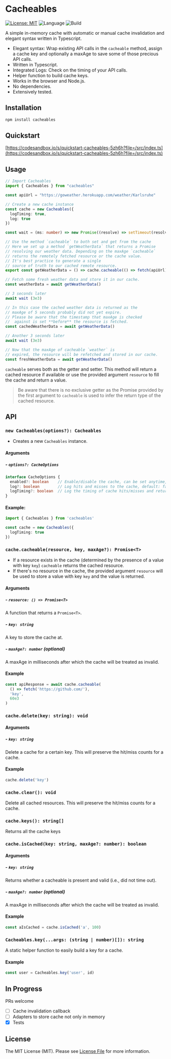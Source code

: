 # Cacheables

[![License: MIT](https://img.shields.io/badge/License-MIT-yellow.svg)](https://opensource.org/licenses/MIT)
![Language](https://img.shields.io/github/languages/top/grischaerbe/cacheables)
![Build](https://img.shields.io/github/workflow/status/grischaerbe/cacheables/Node.js%20Package)

A simple in-memory cache with automatic or manual cache invalidation and elegant syntax written in Typescript.

- Elegant syntax: Wrap existing API calls in the `cacheable` method, assign a cache key and optionally a maxAge to save some of those precious API calls.
- Written in Typescript.
- Integrated Logs: Check on the timing of your API calls.
- Helper function to build cache keys.
- Works in the browser and Node.js.
- No dependencies.
- Extensively tested.

## Installation

```bash
npm install cacheables
```

## Quickstart

[https://codesandbox.io/s/quickstart-cacheables-5zh6h?file=/src/index.ts](https://codesandbox.io/s/quickstart-cacheables-5zh6h?file=/src/index.ts)

## Usage

```ts
// Import Cacheables
import { Cacheables } from "cacheables"

const apiUrl = "https://goweather.herokuapp.com/weather/Karlsruhe"

// Create a new cache instance
const cache = new Cacheables({
  logTiming: true,
  log: true
})

const wait = (ms: number) => new Promise((resolve) => setTimeout(resolve, ms))

// Use the method `cacheable` to both set and get from the cache
// Here we set up a method `getWeatherData` that returns a Promise 
// resolving our weather data. Depending on the maxAge `cacheable`
// returns the remotely fetched resource or the cache value.
// It's best practice to generate a single
// source of truth to our cached remote resource.
export const getWeatherData = () => cache.cacheable(() => fetch(apiUrl), 'weather', 5e3)

// Fetch some fresh weather data and store it in our cache.
const weatherData = await getWeatherData()

// 3 seconds later
await wait (3e3)

// In this case the cached weather data is returned as the
// maxAge of 5 seconds probably did not yet expire.
// Please be aware that the timestamp that maxAge is checked
//  against is set **before** the resource is fetched.
const cachedWeatherData = await getWeatherData()

// Another 3 seconds later
await wait (3e3)

// Now that the maxAge of cacheable `weather` is
// expired, the resource will be refetched and stored in our cache.
const freshWeatherData = await getWeatherData()
```

`cacheable` serves both as the getter and setter. This method will return a cached resource if available or use the provided argument `resource` to fill the cache and return a value.

> Be aware that there is no exclusive getter as the Promise provided by the first argument to `cacheable` is used to infer the return type of the cached resource.

## API

### `new Cacheables(options?): Cacheables`

- Creates a new `Cacheables` instance.

#### Arguments

##### - `options?: CacheOptions`

```ts
interface CacheOptions {
  enabled?: boolean    // Enable/disable the cache, can be set anytime, default: true.
  log?: boolean        // Log hits and misses to the cache, default: false. 
  logTiming?: boolean  // Log the timing of cache hits/misses and returns, default: false.
}
```

#### Example:

```ts
import { Cacheables } from 'cacheables'

const cache = new Cacheables({
  logTiming: true
})
```

### `cache.cacheable(resource, key, maxAge?): Promise<T>`

- If a resource exists in the cache (determined by the presence of a value with key `key`) `cacheable` returns the cached resource.
- If there's no resource in the cache, the provided argument `resource` will be used to store a value with key `key` and the value is returned.

#### Arguments

##### - `resource: () => Promise<T>`

A function that returns a `Promise<T>`. 

##### - `key: string`

A key to store the cache at.

##### - `maxAge?: number` (optional)

A maxAge in milliseconds after which the cache will be treated as invalid.

#### Example

```ts
const apiResponse = await cache.cacheable(
  () => fetch('https://github.com/'),
  'key',
  60e3
)
```

### `cache.delete(key: string): void`

#### Arguments

##### - `key: string`

Delete a cache for a certain key. This will preserve the hit/miss counts for a cache.

#### Example

```ts
cache.delete('key')
```

### `cache.clear(): void`

Delete all cached resources. This will preserve the hit/miss counts for a cache.

### `cache.keys(): string[]`

Returns all the cache keys

### `cache.isCached(key: string, maxAge?: number): boolean`

#### Arguments

##### - `key: string`

Returns whether a cacheable is present and valid (i.e., did not time out).

##### - `maxAge?: number` (optional)

A maxAge in milliseconds after which the cache will be treated as invalid.

#### Example

```ts
const aIsCached = cache.isCached('a', 100)
```

### `Cacheables.key(...args: (string | number)[]): string`

A static helper function to easily build a key for a cache.

#### Example

```ts
const user = Cacheables.key('user', id)
```

## In Progress

PRs welcome

- [ ] Cache invalidation callback
- [ ] Adapters to store cache not only in memory
- [X] Tests

## License

The MIT License (MIT). Please see [License File](LICENSE.md) for more information.
